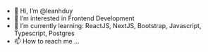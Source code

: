 - 👋 Hi, I’m @leanhduy
- 👀 I’m interested in Frontend Development
- 🌱 I’m currently learning: ReactJS, NextJS, Bootstrap, Javascript, Typescript, Postgres
- 📫 How to reach me ...

<!---
leanhduy/leanhduy is a ✨ special ✨ repository because its `README.md` (this file) appears on your GitHub profile.
You can click the Preview link to take a look at your changes.
--->
